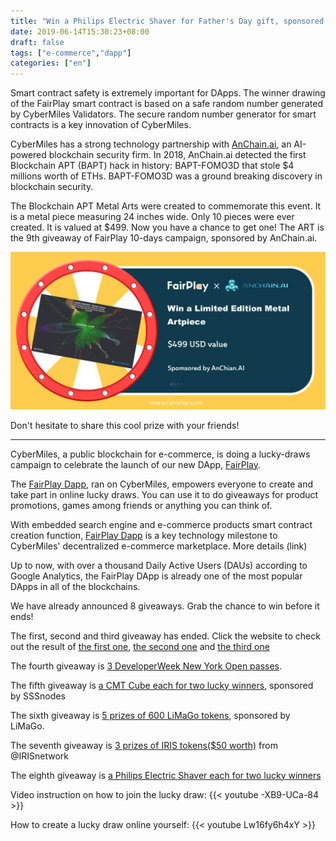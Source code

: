 ```yaml
---
title: "Win a Philips Electric Shaver for Father's Day gift, sponsored by Lvl.99"
date: 2019-06-14T15:30:23+08:00
draft: false
tags: ["e-commerce","dapp"] 
categories: ["en"] 
---
```


Smart contract safety is extremely important for DApps. The winner drawing of the FairPlay smart contract is based on a safe random number generated by CyberMiles Validators. The secure random number generator for smart contracts is a key innovation of CyberMiles.

CyberMiles has a strong technology partnership with [AnChain.ai](https://www.anchain.ai/), an AI-powered blockchain security firm. In 2018, AnChain.ai detected the first Blockchain APT (BAPT) hack in history: BAPT-FOMO3D that stole $4 millions worth of ETHs. BAPT-FOMO3D was a ground breaking discovery in blockchain security. 

The Blockchain APT Metal Arts were created to commemorate this event. It is a metal piece measuring 24 inches wide. Only 10 pieces were ever created. It is valued at $499. Now you have a chance to get one! The ART is the 9th giveaway of FairPlay 10-days campaign, sponsored by AnChain.ai.

![](/images/20190614-givwaway9-01.png)

Don't hesitate to share this cool prize with your friends!

---

CyberMiles, a public blockchain for e-commerce, is doing a lucky-draws campaign to celebrate the launch of our new DApp, [FairPlay](https://www.fairplaydapp.com/).

The [FairPlay Dapp](https://www.fairplaydapp.com), ran on CyberMiles, empowers everyone to create and take part in online lucky draws. You can use it to do giveaways for product promotions, games among friends or anything you can think of. 

With embedded search engine and e-commerce products smart contract creation function, [FairPlay Dapp](https://www.fairplaydapp.com) is a key technology milestone to CyberMiles' decentralized e-commerce marketplace. More details (link)

Up to now, with over a thousand Daily Active Users (DAUs) according to Google Analytics, the FairPlay DApp is already one of the most popular DApps in all of the blockchains.

We have already announced 8 giveaways. Grab the chance to win before it ends!

The first, second and third giveaway has ended. Click the website to check out the result of [the first one](https://www.fairplaydapp.com/v1/play.html?contract=0x474059cC019815dda16caB69b8c8Bf515E1D20B6), [the second one](https://www.fairplaydapp.com/v1/play.html?contract=0x454024A14970c336109D0284a85BA253033A2D72) and [the third one](https://www.fairplaydapp.com/v1/play.html?contract=0x0F9efabb1f26CE173774260D975C543C39b47179)

The fourth giveaway is [3 DeveloperWeek New York Open passes](https://www.fairplaydapp.com/v1/play.html?contract=0xa9b472C62B168dB7EFEf0e0B1bcFB6b96aB239F8).

The fifth giveaway is [a CMT Cube each for two lucky winners](https://www.fairplaydapp.com/v1/play.html?contract=0xFa2d2DEa32B7827614e128DB01CcB32202189E2d), sponsored by SSSnodes

The sixth giveaway is [5 prizes of 600 LiMaGo tokens](https://www.fairplaydapp.com/v1/play.html?contract=0x16700a82EfA734237b84e4c4274d2AFB1bFB1b20), sponsored by LiMaGo.

The seventh giveaway is [3 prizes of IRIS tokens($50 worth)](https://www.fairplaydapp.com/v1/play.html?contract=0xF55d0663BC677c0b338CF2476a8bcCd48DC30FF4) from @IRISnetwork

The eighth giveaway is [a Philips Electric Shaver each for two lucky winners](https://www.fairplaydapp.com/v1/play.html?contract=0xcc34EF82D46cD2Ce3530a4C3f1c9CB583b838e9e)

Video instruction on how to join the lucky draw:
{{< youtube -XB9-UCa-84 >}}

How to create a lucky draw online yourself:
{{< youtube Lw16fy6h4xY >}}
